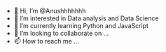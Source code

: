 - 👋 Hi, I’m @Anushhhhhhh
- 👀 I’m interested in Data analysis and Data Science
- 🌱 I’m currently learning Python and JavaScript
- 💞️ I’m looking to collaborate on ...
- 📫 How to reach me ...

<!---
Anushhhhhhh/Anushhhhhhh is a ✨ special ✨ repository because its `README.md` (this file) appears on your GitHub profile.
You can click the Preview link to take a look at your changes.
--->
